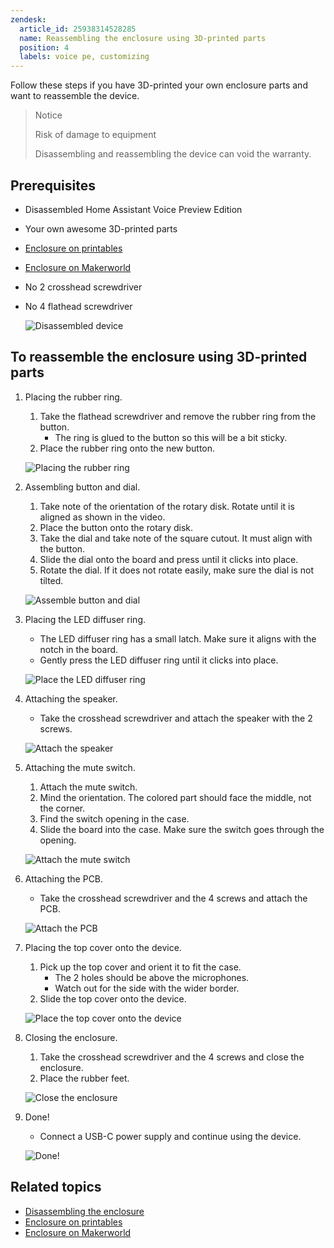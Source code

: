```yaml
---
zendesk:
  article_id: 25938314528285
  name: Reassembling the enclosure using 3D-printed parts
  position: 4
  labels: voice pe, customizing
---
```


Follow these steps if you have 3D-printed your own enclosure parts and want to reassemble the device.

>Notice
>
>Risk of damage to equipment
>
>Disassembling and reassembling the device can void the warranty.

## Prerequisites

- Disassembled Home Assistant Voice Preview Edition
- Your own awesome 3D-printed parts
- [Enclosure on printables](/hc/en-us/articles/26195275149469)
- [Enclosure on Makerworld](/hc/en-us/articles/26195222499101)
- No 2 crosshead screwdriver
- No 4 flathead screwdriver

   ![Disassembled device](/static/img/voice-pe/voice_assembly_prereq_small.jpg)

## To reassemble the enclosure using 3D-printed parts

1. Placing the rubber ring.
   1. Take the flathead screwdriver and remove the rubber ring from the button.
      - The ring is glued to the button so this will be a bit sticky.
   2. Place the rubber ring onto the new button.

    ![Placing the rubber ring](/static/img/voice-pe/voice_replace_rubber_ring_480.webp)

2. Assembling button and dial.
   1. Take note of the orientation of the rotary disk. Rotate until it is aligned as shown in the video.
   2. Place the button onto the rotary disk.
   3. Take the dial and take note of the square cutout. It must align with the button.
   4. Slide the dial onto the board and press until it clicks into place.
   5. Rotate the dial. If it does not rotate easily, make sure the dial is not tilted.

    ![Assemble button and dial](/static/img/voice-pe/voice_assemble_dial_480.webp)

3. Placing the LED diffuser ring.
   - The LED diffuser ring has a small latch. Make sure it aligns with the notch in the board.
   - Gently press the LED diffuser ring until it clicks into place.

    ![Place the LED diffuser ring](/static/img/voice-pe/voice_place_diffuser_480.webp)

4. Attaching the speaker.
   - Take the crosshead screwdriver and attach the speaker with the 2 screws.

    ![Attach the speaker](/static/img/voice-pe/12_assemble_speaker_small.png)

5. Attaching the mute switch.
   1. Attach the mute switch.
   2. Mind the orientation. The colored part should face the middle, not the corner.
   3. Find the switch opening in the case.
   4. Slide the board into the case. Make sure the switch goes through the opening.

   ![Attach the mute switch](/static/img/voice-pe/voice_assemble_mute_switch_480.webp)

6. Attaching the PCB.
   - Take the crosshead screwdriver and the 4 screws and attach the PCB.

    ![Attach the PCB](/static/img/voice-pe/14_add_pcb_screws_small.png)

7. Placing the top cover onto the device.
   1. Pick up the top cover and orient it to fit the case.
      - The 2 holes should be above the microphones.
      - Watch out for the side with the wider border.
   2. Slide the top cover onto the device.

    ![Place the top cover onto the device](/static/img/voice-pe/voice_assemble_top_cover_480.webp)

8. Closing the enclosure.
   1. Take the crosshead screwdriver and the 4 screws and close the enclosure.
   2. Place the rubber feet.

   ![Close the enclosure](/static/img/voice-pe/16_add_4_screws_and_rubber_pads_small.png)

9. Done!
   - Connect a USB-C power supply and continue using the device.

    ![Done!](/static/img/voice-pe/15_add_top_enclosure_small.png)

## Related topics

- [Disassembling the enclosure](/hc/en-us/articles/25938306296605)
- [Enclosure on printables](/hc/en-us/articles/26195275149469)
- [Enclosure on Makerworld](/hc/en-us/articles/26195222499101)
